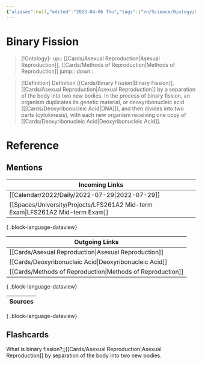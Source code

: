 ```yaml
---
{"aliases":null,"edited":"2023-04-06 Thu","tags":["on/Science/Biology/Genetics","Uni/LFS261","flashcards/LFS261"],"date created":"2023-01-21 Sat","dg-publish":true,"permalink":"/cards/binary-fission/","dgPassFrontmatter":true}
---
```


# Binary Fission

> [!Ontology]-
> up:: [[Cards/Asexual Reproduction\|Asexual Reproduction]], [[Cards/Methods of Reproduction\|Methods of Reproduction]]
> jump::
> down:: 

> [!Definition] Definition
> [[Cards/Binary Fission\|Binary Fission]], [[Cards/Asexual Reproduction\|Asexual Reproduction]] by a separation of the body into two new bodies. In the process of binary fission, an organism duplicates its genetic material, or deoxyribonucleic acid ([[Cards/Deoxyribonucleic Acid\|DNA]]), and then divides into two parts (cytokinesis), with each new organism receiving one copy of [[Cards/Deoxyribonucleic Acid\|Deoxyribonucleic Acid]].

# Reference

## Mentions

| Incoming Links                                                                   |
| -------------------------------------------------------------------------------- |
| [[Calendar/2022/Daily/2022-07-29\|2022-07-29]]                                |
| [[Spaces/University/Projects/LFS261A2 Mid-term Exam\|LFS261A2 Mid-term Exam]] |

{ .block-language-dataview}

| Outgoing Links                                                |
| ------------------------------------------------------------- |
| [[Cards/Asexual Reproduction\|Asexual Reproduction]]       |
| [[Cards/Deoxyribonucleic Acid\|Deoxyribonucleic Acid]]     |
| [[Cards/Methods of Reproduction\|Methods of Reproduction]] |

{ .block-language-dataview}

| Sources |
| ------- |

{ .block-language-dataview}

## Flashcards

What is binary fission?;;[[Cards/Asexual Reproduction\|Asexual Reproduction]] by separation of the body into two new bodies.
<!--SR:!2024-08-01,42,250-->